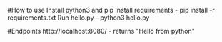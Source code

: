 #How to use
Install python3 and pip
Install requirements - pip install -r requirements.txt
Run hello.py - python3 hello.py

#Endpoints
http://localhost:8080/ - returns "Hello from python"